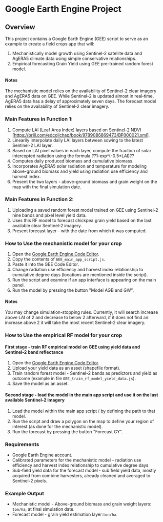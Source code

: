 # Google Earth Engine Project

## Overview
This project contains a Google Earth Engine (GEE) script to serve as an example to create a field crops app that will:
1. Mechanistically model growth using Sentinel-2 satellite data and AgERA5 climate data using simple conservative relationships. 
2. Empirical forecasting Grain Yield using GEE pre-trained random forest model.
   
#### Notes
The mechanistic model relies on the availability of Sentinel-2 clear imagery and AgERA5 data on GEE. While Sentinel-2 is updated almost in real-time, AgERA5 data has a delay of approximately seven days. The forecast model relies on the availability of Sentinel-2 clear imagery.

### Main Features in Function 1:
1. Compute LAI (Leaf Area Index) layers based on Sentinel-2 NDVI [https://brill.com/edcollchap/book/9789086869473/BP000021.xml].
2. Linearily interpolate daily LAI layers between sowing to the latest Sentinel-2 LAI layer.
3. Based on LAI pixel values in each layer, compute the fraction of solar intercepted radiation using the formula ??1-exp^(-0.5*LAI)?? 
4. Computes daily produced biomass and cumulative biomass.
5. Incorporates AgERA5 solar radiation and temperature for modeling above-ground biomass and yield using radiation use efficiency and harvest index.
6. Present the two layers - above-ground biomass and grain weight on the map with the final simulation date.

### Main Features in Function 2:
1. Uploading a saved random forest model trained on GEE using Sentinel-2 nine bands and pixel level yield data.
2. Uses this RF model to forecast chickpea grain yield based on the last available clear Sentinel-2 imagery.
3. Present forecast layer - with the date from which it was computed.

### How to Use the mechanistic model for your crop
1. Open the [Google Earth Engine Code Editor](https://code.earthengine.google.com/).
2. Copy the contents of `GEE_main_app_script.js`.
3. Paste it into the GEE Code Editor.
4. Change radiation use efficiency and harvest index relationship to cumulative degree days (locations are mentioned inside the script). 
5. Run the script and examine if an app interface is appearing on the main panel.
6. Run the model by pressing the button "Model AGB and GW".

#### Notes
You may change simulation-stopping rules. Currently, it will search increase above LAI of 2 and decrease to below 2 afterward, if it does not find an increase above 2 it will take the most recent Sentinel-2 clear imagery. 

### How to Use the empirical RF model for your crop
#### First stage - train RF empirical model on GEE using yield data and Sentinel-2 band reflectance 
1. Open the [Google Earth Engine Code Editor](https://code.earthengine.google.com/).
2. Upload your yield data as an asset (shapefile format).
3. Train random forest model - Sentinel-2 bands as predictors and yield as outcome (example in file `GEE_train_rf_model_yield_data.js`). 
4. Save the model as an asset.
#### Second stage - load the model in the main app script and use it on the last available Sentinel-2 imagery 
1. Load the model within the main app script ( by defining the path to that model.
2. Run the script and draw a polygon on the map to define your region of interest (as done for the mechanistic model). 
3. Run the forecast by pressing the button "Forecast GY".
   
### Requirements
- Google Earth Engine account.
- Calibrated parameters for the mechanistic model  - radiation use efficiency and harvest index relationship to cumulative degree days
- Sub-field yield data for the forecast model - sub field yield data, mostly acquired from combine harvesters, already cleaned and averaged to Sentinel-2 pixels. 

### Example Output
- Mechanistic model - Above-ground biomass and grain weight layers: `ton/ha`, at final simulation date. 
- Forecast model - grain yield estimation layer:`ton/ha`.
